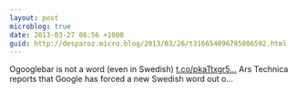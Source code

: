 ```yaml
---
layout: post
microblog: true
date: 2013-03-27 06:56 +1000
guid: http://desparoz.micro.blog/2013/03/26/t316654896785006592.html
---
```

Ogooglebar is not a word (even in Swedish) [t.co/pkaTtxgr5...](http://t.co/pkaTtxgr5u) Ars Technica reports that Google has forced a new Swedish word out o...
